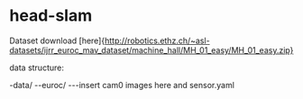 # head-slam

Dataset download [here]{http://robotics.ethz.ch/~asl-datasets/ijrr_euroc_mav_dataset/machine_hall/MH_01_easy/MH_01_easy.zip}

data structure:

-data/
--euroc/
---insert cam0 images here and sensor.yaml
